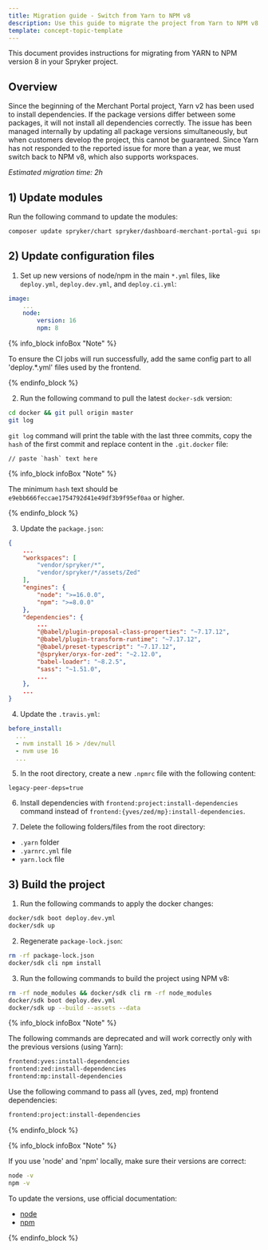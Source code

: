 ```yaml
---
title: Migration guide - Switch from Yarn to NPM v8
description: Use this guide to migrate the project from Yarn to NPM v8.
template: concept-topic-template
---
```


This document provides instructions for migrating from YARN to NPM version 8 in your Spryker project.

## Overview

Since the beginning of the Merchant Portal project, Yarn v2 has been used to install dependencies.
If the package versions differ between some packages, it will not install all dependencies correctly.
The issue has been managed internally by updating all package versions simultaneously, but when customers develop the project, this cannot be guaranteed.
Since Yarn has not responded to the reported issue for more than a year, we must switch back to NPM v8, which also supports workspaces.

*Estimated migration time: 2h*

## 1) Update modules

Run the following command to update the modules:

```bash
composer update spryker/chart spryker/dashboard-merchant-portal-gui spryker/discount spryker/gui spryker/gui-table spryker/merchant-profile-merchant-portal-gui spryker/product-merchant-portal-gui spryker/product-offer-merchant-portal-gui spryker/product-relation-gui spryker/sales-merchant-portal-gui spryker/security-merchant-portal-gui spryker/state-machine spryker/user-merchant-portal-gui spryker/zed-ui spryker-shop/product-review-widget spryker-shop/shop-ui
```

## 2) Update configuration files

1. Set up new versions of node/npm in the main `*.yml` files, like `deploy.yml`, `deploy.dev.yml`, and `deploy.ci.yml`:

```yaml
image:
    ...
    node:
        version: 16
        npm: 8
```

{% info_block infoBox "Note" %}

To ensure the CI jobs will run successfully, add the same config part to all 'deploy.*.yml' files used by the frontend.

{% endinfo_block %}

2. Run the following command to pull the latest `docker-sdk` version:

```bash
cd docker && git pull origin master
git log
```

`git log` command will print the table with the last three commits, copy the `hash` of the first commit and replace content in the `.git.docker` file:

```text
// paste `hash` text here
```

{% info_block infoBox "Note" %}

The minimum `hash` text should be `e9ebb666feccae1754792d41e49df3b9f95ef0aa` or higher.

{% endinfo_block %}

3. Update the `package.json`:

```json
{
    ...
    "workspaces": [
        "vendor/spryker/*",
        "vendor/spryker/*/assets/Zed"
    ],
    "engines": {
        "node": ">=16.0.0",
        "npm": ">=8.0.0"
    },
    "dependencies": {
        ...
        "@babel/plugin-proposal-class-properties": "~7.17.12",
        "@babel/plugin-transform-runtime": "~7.17.12",
        "@babel/preset-typescript": "~7.17.12",
        "@spryker/oryx-for-zed": "~2.12.0",
        "babel-loader": "~8.2.5",
        "sass": "~1.51.0",
        ...
    },
    ...
}
```

4. Update the `.travis.yml`:

```yaml
before_install:
  ...
  - nvm install 16 > /dev/null
  - nvm use 16
  ...
```

5. In the root directory, create a new `.npmrc` file with the following content:

```text
legacy-peer-deps=true
```

6. Install dependencies with `frontend:project:install-dependencies` command instead of `frontend:{yves/zed/mp}:install-dependencies`.

7. Delete the following folders/files from the root directory:

- `.yarn` folder
- `.yarnrc.yml` file
- `yarn.lock` file

## 3) Build the project

1. Run the following commands to apply the docker changes:

```bash
docker/sdk boot deploy.dev.yml
docker/sdk up
```

2. Regenerate `package-lock.json`:

```bash
rm -rf package-lock.json
docker/sdk cli npm install
```

3. Run the following commands to build the project using NPM v8:

```bash
rm -rf node_modules && docker/sdk cli rm -rf node_modules
docker/sdk boot deploy.dev.yml
docker/sdk up --build --assets --data
```

{% info_block infoBox "Note" %}

The following commands are deprecated and will work correctly only with the previous versions (using Yarn):

```bash
frontend:yves:install-dependencies
frontend:zed:install-dependencies
frontend:mp:install-dependencies
```

Use the following command to pass all (yves, zed, mp) frontend dependencies:

```bash
frontend:project:install-dependencies
```

{% endinfo_block %}

{% info_block infoBox "Note" %}

If you use 'node' and 'npm' locally, make sure their versions are correct:

```bash
node -v
npm -v
```

To update the versions, use official documentation:

- [node](https://nodejs.org/en/download/package-manager)
- [npm](https://docs.npmjs.com/try-the-latest-stable-version-of-npm)

{% endinfo_block %}
